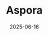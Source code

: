 ---  
layout: startup_page  
title: "Aspora"  
id: "aspora.com"  
permalink: "/asporaaspora.com06162025/"  
website: "https://www.aspora.com/"  
funding_round: "Series B"  
funding_amount: "$53M"  
investors: "Sequoia Capital, Greylock, Quantum Light Ventures, Hummingbird Ventures, Soma Capital, Global Founders Capital, Y Combinator"  
about: "Aspora is a fintech startup focused on the banking needs of the Indian diaspora, building a cross-border financial platform tailored for immigrants, starting with non-resident Indians (NRIs). The company offers fee-free remittances from the UAE to India and plans to roll out additional banking, investing, credit, and insurance products."  
markets: "Fintech, Cross-border Banking, Remittances"  
hq: "London, England, United Kingdom"  
founded_year: "2022"  
linkedin: "https://www.linkedin.com/company/get-aspora"  
twitter: ""  
instagram: ""  
facebook: ""  
crunchbase: ""  
pitchbook: ""  

date_display: "16-Jun-2025"  
date: "2025-06-16"

# SEO Optimization  
meta_title: "Aspora - Series B Funding ($53M)"  
meta_description: "Aspora, Aspora is a fintech startup focused on the banking needs of the Indian diaspora, building a cross-border financial platform tailored for immigrants, s..."  
meta_keywords: "Aspora, Fintech, Cross-border Banking, Remittances, Series B funding"  
canonical_url: "https://startup.projectstartups.com/asporaaspora.com06162025/"  
---